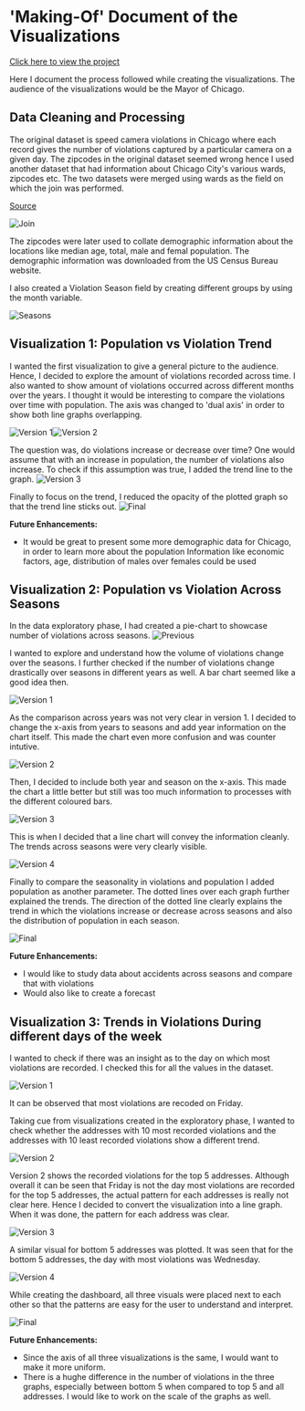 
# 'Making-Of' Document of the Visualizations 

[Click here to view the project](https://public.tableau.com/profile/prerana7302#!/vizhome/Chicago-SpeedViolation-Visualizations2/Dashboard)


Here I document the process followed while creating the visualizations.
The audience of the visualizations would be the Mayor of Chicago. 


## Data Cleaning and Processing
The original dataset is speed camera violations in Chicago where each record gives the number of violations captured by a particular camera on a given day. The zipcodes in the original dataset seemed wrong hence I used another dataset that had information about Chicago City's various wards, zipcodes etc. The two datasets were merged using wards as the field on which the join was performed.

[Source](https://data.cityofchicago.org/Facilities-Geographic-Boundaries/Ward-Offices/htai-wnw4)

![Join](https://github.com/preranap1/Chicago-City-Speed-Camera-Violations-Visualizations/blob/master/Images/4.1.png)

The zipcodes were later used to collate  demographic information about the locations like median age, total, male and femal population. The demographic information was downloaded from the US Census Bureau website. 

I also created a Violation Season field by creating different groups by using the month variable.

![Seasons](https://github.com/preranap1/Chicago-City-Speed-Camera-Violations-Visualizations/blob/master/Images/4.2.png)

## Visualization 1: Population vs Violation Trend

I wanted the first visualization to give a general picture to the audience. Hence, I decided to explore the amount of violations recorded across time. I also wanted to show amount of violations occurred across different months over the years. I thought it would be interesting to compare the violations over time with population. The axis was changed to 'dual axis' in order to show both line graphs overlapping. 

![Version 1](https://github.com/preranap1/Chicago-City-Speed-Camera-Violations-Visualizations/blob/master/Images/Viz2.2.png)![Version 2](https://github.com/preranap1/Chicago-City-Speed-Camera-Violations-Visualizations/blob/master/Images/Viz2.3.png)

The question was, do violations increase or decrease over time? One would assume that with an increase in population, the number of violations also increase. To check if this assumption was true, I added the trend line to the graph. 
![Version 3](https://github.com/preranap1/Chicago-City-Speed-Camera-Violations-Visualizations/blob/master/Images/Viz2.4.png)

Finally to focus on the trend, I reduced the opacity of the plotted graph so that the trend line sticks out.
![Final](https://github.com/preranap1/Chicago-City-Speed-Camera-Violations-Visualizations/blob/master/Images/Viz2.5.png)

**Future Enhancements:**

* It would be great to present some more demographic data for Chicago, in order to learn more about the population Information like economic factors, age, distribution of males over females could be used


## Visualization 2: Population vs Violation Across Seasons

In the data exploratory phase, I had created a pie-chart to showcase number of violations across seasons.
![Previous](https://github.com/preranap1/Chicago-City-Speed-Camera-Violations-Visualizations/blob/master/Images/Viz1.1.png)

I wanted to explore and understand how the volume of violations change over the seasons. I further checked if the number of violations change drastically over seasons in different years as well. A bar chart seemed like a good idea then.

![Version 1](https://github.com/preranap1/Chicago-City-Speed-Camera-Violations-Visualizations/blob/master/Images/Viz1.2.png)

As the comparison across years was not very clear in version 1. I decided to change the x-axis from years to seasons and add year information on the chart itself. This made the chart even more confusion and was counter intutive. 

![Version 2](https://github.com/preranap1/Chicago-City-Speed-Camera-Violations-Visualizations/blob/master/Images/Viz1.3.png)

Then, I decided to include both year and season on the x-axis. This made the chart a little better but still was too much information to processes with the different coloured bars. 

![Version 3](https://github.com/preranap1/Chicago-City-Speed-Camera-Violations-Visualizations/blob/master/Images/Viz1.4.png)

This is when I decided that a line chart will convey the information cleanly. The trends across seasons were very clearly visible.

![Version 4](https://github.com/preranap1/Chicago-City-Speed-Camera-Violations-Visualizations/blob/master/Images/Viz1.5.png)

Finally to compare the seasonality in violations and population I added population as another parameter. The dotted lines over each graph further explained the trends. The direction of the dotted line clearly explains the trend in which the violations increase or decrease across seasons and also the distribution of population in each season.

![Final](https://github.com/preranap1/Chicago-City-Speed-Camera-Violations-Visualizations/blob/master/Images/Viz1.6.png)

**Future Enhancements:**

* I would like to study data about accidents across seasons and compare that with violations
* Would also like to create a forecast

## Visualization 3: Trends in Violations During different days of the week

I wanted to check if there was an insight as to the day on which most violations are recorded. I checked this for all the values in the dataset. 

![Version 1](https://github.com/preranap1/Chicago-City-Speed-Camera-Violations-Visualizations/blob/master/Images/Viz3.1.png)

It can be observed that most violations are recoded on Friday. 

Taking cue from visualizations created in the exploratory phase, I wanted to check whether the addresses with 10 most recorded violations and the addresses with 10 least recorded violations show a different trend. 

![Version 2](https://github.com/preranap1/Chicago-City-Speed-Camera-Violations-Visualizations/blob/master/Images/Viz3.4.png)

Version 2 shows the recorded violations for the top 5 addresses. Although overall it can be seen that Friday is not the day most violations are recorded for the top 5 addresses, the actual pattern for each addresses is really not clear here. Hence I decided to convert the visualization into a line graph. When it was done, the pattern for each address was clear.


![Version 3](https://github.com/preranap1/Chicago-City-Speed-Camera-Violations-Visualizations/blob/master/Images/Viz3.6.png)

A similar visual for bottom 5 addresses was plotted. It was seen that for the bottom 5 addresses, the day with most violations was Wednesday. 

![Version 4](https://github.com/preranap1/Chicago-City-Speed-Camera-Violations-Visualizations/blob/master/Images/Viz3.7.png)

While creating the dashboard, all three visuals were placed next to each other so that the patterns are easy for the user to understand and interpret.

![Final](https://github.com/preranap1/Chicago-City-Speed-Camera-Violations-Visualizations/blob/master/Images/Viz3.8.png)

**Future Enhancements:**

* Since the axis of all three visualizations is the same, I would want to make it more uniform. 
* There is a hughe difference in the number of violations in the three graphs, especially between bottom 5 when compared to top 5 and all addresses. I would like to work on the scale of the graphs as well.
